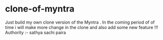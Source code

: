 # clone-of-myntra
Just build my own clone version of the Myntra . In the coming period of of time i will make more change in the clone and also add some new feature !!! 
<br>
Authority :- sathya sachi paira 



